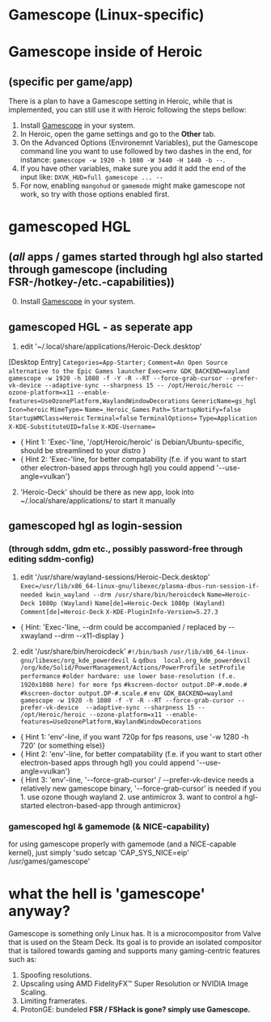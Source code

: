 # Gamescope (Linux-specific)

# Gamescope inside of Heroic 
## (specific per game/app)
There is a plan to have a Gamescope setting in Heroic, while that is implemented, you can still use it with Heroic following the steps bellow:
1. Install [Gamescope](https://github.com/Plagman/gamescope) in your system.
2. In Heroic, open the game settings and go to the **Other** tab.
3. On the Advanced Options (Environemnt Variables), put the Gamescope command line you want to use followed by two dashes in the end, for instance: `gamescope -w 1920 -h 1080 -W 3440 -H 1440 -b --`.
4. If you have other variables, make sure you add it add the end of the input like: `DXVK_HUD=full gamescope ... --`
5. For now, enabling `mangohud` or `gamemode` might make gamescope not work, so try with those options enabled first. 

# gamescoped HGL 
## (*all* apps / games started through hgl also started through gamescope (including FSR-/hotkey-/etc.-capabilities))
0. Install [Gamescope](https://github.com/Plagman/gamescope) in your system.

## gamescoped HGL - as seperate app
1. edit '~/.local/share/applications/Heroic-Deck.desktop'

[Desktop Entry]
`Categories=App-Starter;`
`Comment=An Open Source alternative to the Epic Games launcher`
`Exec=env GDK_BACKEND=wayland gamescope -w 1920 -h 1080 -f -Y -R --RT --force-grab-cursor --prefer-vk-device --adaptive-sync --sharpness 15 -- /opt/Heroic/heroic --ozone-platform=x11 --enable-features=UseOzonePlatform,WaylandWindowDecorations`
`GenericName=gs_hgl`
`Icon=heroic`
`MimeType=`
`Name=_Heroic_Games`
`Path=`
`StartupNotify=false`
`StartupWMClass=Heroic`
`Terminal=false`
`TerminalOptions=`
`Type=Application`
`X-KDE-SubstituteUID=false`
`X-KDE-Username=`

* { Hint 1: 'Exec-'line, '/opt/Heroic/heroic' is Debian/Ubuntu-specific, should be streamlined to your distro }
* { Hint 2: 'Exec-'line, for better compatability (f.e. if you want to start other electron-based apps through hgl) you could append '--use-angle=vulkan'}

2. 'Heroic-Deck' should be there as new app, look into ~/.local/share/applications/ to start it manually

## gamescoped hgl as login-session 
### (through sddm, gdm etc., possibly password-free through editing sddm-config)
1. edit '/usr/share/wayland-sessions/Heroic-Deck.desktop'
`Exec=/usr/lib/x86_64-linux-gnu/libexec/plasma-dbus-run-session-if-needed kwin_wayland --drm /usr/share/bin/heroicdeck`
`Name=Heroic-Deck 1080p (Wayland)`
`Name[de]=Heroic-Deck 1080p (Wayland)`
`Comment[de]=Heroic-Deck`
`X-KDE-PluginInfo-Version=5.27.3`

* { Hint: 'Exec-'line, --drm could be accompanied / replaced by --xwayland --drm --x11-display }

2. edit '/usr/share/bin/heroicdeck'
`#!/bin/bash`
`/usr/lib/x86_64-linux-gnu/libexec/org_kde_powerdevil &`
`qdbus  local.org_kde_powerdevil /org/kde/Solid/PowerManagement/Actions/PowerProfile setProfile performance`
`#older hardware: use lower base-resolution (f.e. 1920x1080 here) for more fps`
`#kscreen-doctor output.DP-#.mode.#`
`#kscreen-doctor output.DP-#.scale.#`
`env GDK_BACKEND=wayland gamescope -w 1920 -h 1080 -f -Y -R --RT --force-grab-cursor --prefer-vk-device  --adaptive-sync --sharpness 15 -- /opt/Heroic/heroic --ozone-platform=x11 --enable-features=UseOzonePlatform,WaylandWindowDecorations `

* { Hint 1: 'env'-line, if you want 720p for fps reasons, use '-w 1280 -h 720' (or something else)}
* { Hint 2: 'env'-line, for better compatability (f.e. if you want to start other electron-based apps through hgl) you could append '--use-angle=vulkan'}
* { Hint 3: 'env'-line, '--force-grab-cursor' / --prefer-vk-device needs a relatively new gamescope binary, '--force-grab-cursor' is needed if you 1. use ozone though wayland 2. use antimicrox 3. want to control a hgl-started electron-based-app through antimicrox}

### gamescoped hgl & gamemode (& NICE-capability)
for using gamescope properly with gamemode (and a NICE-capable kernel), just simply 
'sudo setcap 'CAP_SYS_NICE=eip' /usr/games/gamescope'


# what the hell is 'gamescope' anyway?
Gamescope is something only Linux has. 
It is a microcompositor from Valve that is used on the Steam Deck. Its goal is to provide an isolated compositor that is tailored towards gaming and supports many gaming-centric features such as:

1.    Spoofing resolutions.
2.    Upscaling using AMD FidelityFX™ Super Resolution or NVIDIA Image Scaling.
3.    Limiting framerates.
4.    ProtonGE: bundeled **FSR / FSHack is gone? simply use Gamescope.**